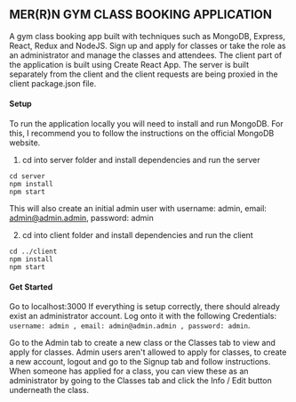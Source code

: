 ## MER\(R\)N GYM CLASS BOOKING APPLICATION

A gym class booking app built with techniques such as MongoDB, Express, React, Redux and NodeJS.
Sign up and apply for classes or take the role as an administrator and manage the classes and attendees.
The client part of the application is built using Create React App. The server is built separately
from the client and the client requests are being proxied in the client package.json file.

#### Setup
To run the application locally you will need to install and run MongoDB. For this, I recommend you to follow the instructions on the official MongoDB website.

1. cd into server folder and install dependencies and run the server
```
cd server
npm install
npm start
```
This will also create an initial admin user with username: admin, email: admin@admin.admin, password: admin

2. cd into client folder and install dependencies and run the client
```
cd ../client
npm install
npm start
```

#### Get Started
Go to localhost:3000
If everything is setup correctly, there should already exist an administrator account. Log onto it with the following Credentials: `username: admin , email: admin@admin.admin , password: admin`.

Go to the Admin tab to create a new class or the Classes tab to view and apply for classes. Admin users aren't allowed to apply for classes, to create a new account, logout and go to the Signup tab and follow instructions. When someone has applied for a class, you can view these as an administrator by going to the Classes tab and click the Info / Edit button underneath the class.
